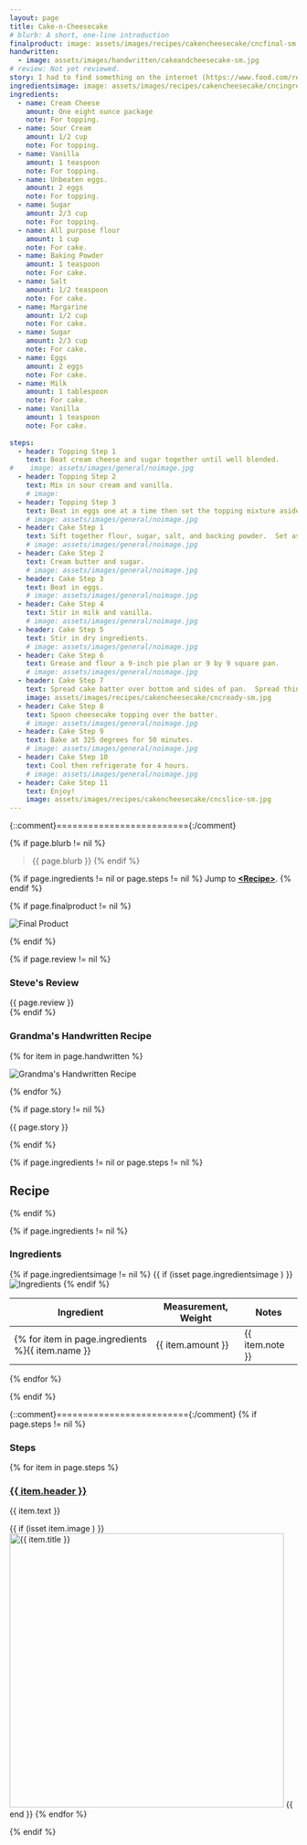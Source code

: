 ```yaml
---
layout: page
title: Cake-n-Cheesecake
# blurb: A short, one-line introduction
finalproduct: image: assets/images/recipes/cakencheesecake/cncfinal-sm.jpg
handwritten: 
  - image: assets/images/handwritten/cakeandcheesecake-sm.jpg
# review: Not yet reviewed.
story: I had to find something on the internet (https://www.food.com/recipe/cake-n-cheesecake-147937) to flesh out this recipe especially the cooking steps.  They say this recipe is from 1954. 
ingredientsimage: image: assets/images/recipes/cakencheesecake/cncingreds-sm.jpg
ingredients:
  - name: Cream Cheese
    amount: One eight ounce package
    note: For topping.
  - name: Sour Cream
    amount: 1/2 cup
    note: For topping.
  - name: Vanilla
    amount: 1 teaspoon
    note: For topping.
  - name: Unbeaten eggs.
    amount: 2 eggs
    note: For topping.
  - name: Sugar
    amount: 2/3 cup
    note: For topping.
  - name: All purpose flour
    amount: 1 cup
    note: For cake.
  - name: Baking Powder
    amount: 1 teaspoon
    note: For cake.
  - name: Salt
    amount: 1/2 teaspoon
    note: For cake.
  - name: Margarine
    amount: 1/2 cup
    note: For cake.
  - name: Sugar
    amount: 2/3 cup
    note: For cake.
  - name: Eggs
    amount: 2 eggs
    note: For cake.
  - name: Milk
    amount: 1 tablespoon
    note: For cake.
  - name: Vanilla
    amount: 1 teaspoon
    note: For cake.
    
steps:
  - header: Topping Step 1
    text: Beat cream cheese and sugar together until well blended.
#    image: assets/images/general/noimage.jpg
  - header: Topping Step 2
    text: Mix in sour cream and vanilla.
    # image: 
  - header: Topping Step 3
    text: Beat in eggs one at a time then set the topping mixture aside.
    # image: assets/images/general/noimage.jpg
  - header: Cake Step 1
    text: Sift together flour, sugar, salt, and backing powder.  Set aside.
    # image: assets/images/general/noimage.jpg
  - header: Cake Step 2
    text: Cream butter and sugar.
    # image: assets/images/general/noimage.jpg
  - header: Cake Step 3
    text: Beat in eggs.
    # image: assets/images/general/noimage.jpg
  - header: Cake Step 4
    text: Stir in milk and vanilla.
    # image: assets/images/general/noimage.jpg
  - header: Cake Step 5
    text: Stir in dry ingredients.
    # image: assets/images/general/noimage.jpg
  - header: Cake Step 6
    text: Grease and flour a 9-inch pie plan or 9 by 9 square pan.
    # image: assets/images/general/noimage.jpg
  - header: Cake Step 7
    text: Spread cake batter over bottom and sides of pan.  Spread thinner on the sides.
    image: assets/images/recipes/cakencheesecake/cncready-sm.jpg
  - header: Cake Step 8
    text: Spoon cheesecake topping over the batter.
    # image: assets/images/general/noimage.jpg
  - header: Cake Step 9
    text: Bake at 325 degrees for 50 minutes.
    # image: assets/images/general/noimage.jpg
  - header: Cake Step 10
    text: Cool then refrigerate for 4 hours.
    # image: assets/images/general/noimage.jpg
  - header: Cake Step 11
    text: Enjoy!
    image: assets/images/recipes/cakencheesecake/cncslice-sm.jpg
---
```


{::comment}========================={:/comment}

{% if page.blurb != nil %}
> {{ page.blurb }}
{% endif %}

{% if page.ingredients != nil or page.steps != nil %}
Jump to **[\<Recipe\>](#recipe)**.
{% endif %}

<!--- ~~~~~~~~~~~~~~~~~~~~~~~~~~~~~~~~~~~~ --->

<!--- 
page.finalproduct is {% if page.finalproduct == blank %}blank{% else %}"{{ page.finalproduct }}"{% endif %}

page.finalproduct is {% if page.finalproduct == "" %}empty string{% else %}"{{ page.finalproduct }}"{% endif %}

page.finalproduct is {% if page.finalproduct == nil %}nil{% else %}"{{ page.finalproduct }}"{% endif %}
--->

<!--- {{ if (isset page.finalproduct ) }}  --->
{% if page.finalproduct != nil %}

<img alt="Final Product" src="https://illinifanboy.github.io/{{ page.finalproduct }}">

{% endif %}

<!--- ~~~~~~~~~~~~~~~~~~~~~~~~~~~~~~~~~~~~ --->

{% if page.review != nil %}
### Steve's Review  
{{ page.review }}    
{% endif %}

<!--- ~~~~~~~~~~~~~~~~~~~~~~~~~~~~~~~~~~~~ --->

### Grandma's Handwritten Recipe

{% for item in page.handwritten %}

<img alt="Grandma's Handwritten Recipe" src="https://illinifanboy.github.io/{{ item.image }}">

{% endfor %}

{% if page.story != nil %}

{{ page.story }}

{% endif %}

<!--- ~~~~~~~~~~~~~~~~~~~~~~~~~~~~~~~~~~~~ --->

{% if page.ingredients != nil or page.steps != nil %}
## Recipe
{% endif %}

{% if page.ingredients != nil %}
### Ingredients

{% if page.ingredientsimage != nil %}
{{ if (isset page.ingredientsimage ) }}
<img alt="Ingredients" src="https://illinifanboy.github.io/{{ page.ingredientsimage }}">
{% endif %}

Ingredient | Measurement, Weight | Notes
---|---|----
{% for item in page.ingredients %}{{ item.name }} | {{ item.amount }} | {{ item.note }}
{% endfor %}

{% endif %}

{::comment}========================={:/comment}
{% if page.steps != nil %}
### Steps

{% for item in page.steps %}

### <ins>{{ item.header }}</ins> 

{{ item.text }}

{{ if (isset item.image ) }}
<img width="480" alt="{{ item.title }}" src="https://illinifanboy.github.io/{{ item.image }}">
{{ end }}
{% endfor %}

{% endif %}

